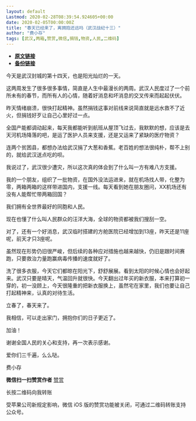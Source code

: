 ```yaml
---
layout: default
Lastmod: 2020-02-28T08:39:54.924605+00:00
date: 2020-02-05T00:00:00Z
title: "春天已经来了，离拥抱还远吗（武汉战纪十三）"
author: "费小存"
tags: [武汉,两箱,赞赏,微信,捐钱,物资,人民,二维码]
---
```


* [**原文链接**](http://mp.weixin.qq.com/s?__biz=MjM5MjA2OTc2MA==&mid=2449279544&idx=1&sn=e5939e4217e103f4b7d95f3c83a75a0c&chksm=b2a24bd785d5c2c1caf1bcbf2beb9d86528d683685f3ce20b6d0627bf799c6b7ff089d0841fa#rd)
* [**备份链接**](https://archive.is/DiIjH)


今天是武汉封城的第十四天，也是阳光灿烂的一天。

  

这两周发生了很多很多事情，简直是人生中最漫长的两周。武汉人民度过了一个前所未有的春节，而所有人的心情，随着好消息和坏消息的交叉传来而起起伏伏。

  

昨天情绪崩溃，很快打起精神。虽然捐钱这事对前线来说简直就是远水救不了近火，但捐钱好歹让自己心里好过一点。

  

全国产能都调动起来，每天我都能听到航班从屋顶飞过去，我默默的想，应该是去天河机场降落的吧，是运了医护人员来支援，还是又运来了紧缺的医疗物资？

  

连两个贫困县，都想办法给武汉捐了大葱和香蕉。老百姓的想法很纯朴，帮不上别的，就给武汉送点吃的呗。

  

我说过了，武汉很少遭灾，所以这次真的体会到了什么叫一方有难八方支援。

  

我的一个朋友，组织了一批物资，在国外没法运进来，就在机场找人带，化整为零，两箱两箱的这样带进国内，支援一线。每天看到她在朋友圈问，XX机场还有没有人能帮忙带两箱回国？

  

我们拥有全世界最好的同胞和人民。

  

现在也懂了什么叫人民群众的汪洋大海，全球的物资都被我们搜刮一空。

  

对了，还有一个好消息，武汉临时搭建的方舱医院已经增加到13座，昨天还是11座呢，前天才只3座呢。

  

虽然现在形势仍旧很严峻，但后续的各种应对措施也越来越快，仍旧是跟时间赛跑，只要救治力量跑赢病毒传播的速度就好了。

  

洗了很多衣服，今天它们都晾在阳光下，舒舒展展。看到太阳的时候心情也会好起来。武汉只要是晴天，气温回升就很快。今天翻出过年买的新衣服，本来打算初一穿的，初一没顾上，今天很隆重的把新衣服换上，虽然宅在家里，我们也要让自己打起精神来，认真的对待生活。

  

立春了，春天来了。

  

我相信，可以走出家门，拥抱你们的日子更近了。

  

加油！

  

谢谢全国人民的关心和支持，再一次表示感谢。

  

爱你们三千遍，么么哒。

  

费小存

 **微信扫一扫赞赏作者** [赞赏](##)

长按二维码向我转账

受苹果公司新规定影响，微信 iOS 版的赞赏功能被关闭，可通过二维码转账支持公众号。

